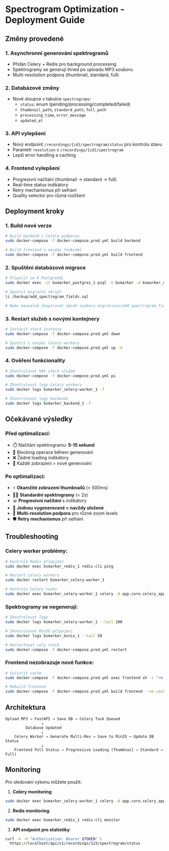 # Spectrogram Optimization - Deployment Guide

## Změny provedené

### 1. **Asynchronní generování spektrogramů**
- Přidán Celery + Redis pro background processing
- Spektrogramy se generují ihned po uploadu MP3 souboru
- Multi-resolution podpora (thumbnail, standard, full)

### 2. **Databázové změny**
- Nové sloupce v tabulce `spectrograms`:
  - `status`: enum (pending/processing/completed/failed)
  - `thumbnail_path`, `standard_path`, `full_path`
  - `processing_time`, `error_message`
  - `updated_at`

### 3. **API vylepšení**
- Nový endpoint `/recordings/{id}/spectrogram/status` pro kontrolu stavu
- Parametr `resolution` v `/recordings/{id}/spectrogram`
- Lepší error handling a caching

### 4. **Frontend vylepšení**
- Progresivní načítání (thumbnail → standard → full)
- Real-time status indikátory
- Retry mechanismus při selhání
- Quality selector pro různá rozlišení

## Deployment kroky

### 1. **Build nové verze**
```bash
# Build backend s Celery podporou
sudo docker-compose -f docker-compose.prod.yml build backend

# Build frontend s novými funkcemi
sudo docker-compose -f docker-compose.prod.yml build frontend
```

### 2. **Spuštění databázové migrace**
```bash
# Připojit se k PostgreSQL
sudo docker exec -it bsmarker_postgres_1 psql -U bsmarker -d bsmarker_db

# Spustit migrační skript
\i /backup/add_spectrogram_fields.sql

# Nebo manuálně zkopírovat obsah souboru migrations/add_spectrogram_fields.sql
```

### 3. **Restart služeb s novými kontejnery**
```bash
# Zastavit stará instance
sudo docker-compose -f docker-compose.prod.yml down

# Spustit s novými Celery workery
sudo docker-compose -f docker-compose.prod.yml up -d
```

### 4. **Ověření funkcionality**
```bash
# Zkontrolovat běh všech služeb
sudo docker-compose -f docker-compose.prod.yml ps

# Zkontrolovat logy Celery workera
sudo docker logs bsmarker_celery-worker_1 -f

# Zkontrolovat logy backendu
sudo docker logs bsmarker_backend_1 -f
```

## Očekávané výsledky

### Před optimalizací:
- ⏱️ Načítání spektrogramu: **5-15 sekund**
- 🚫 Blocking operace během generování
- ❌ Žádné loading indikátory
- 🔄 Každé zobrazení = nové generování

### Po optimalizaci:
- ⚡ **Okamžité zobrazení thumbnailů** (< 500ms)
- 🏃‍♂️ **Standardní spektrogramy** (< 2s)
- 📊 **Progresivní načítání** s indikátory
- 🔄 **Jednou vygenerované = navždy uložené**
- 🎯 **Multi-resolution podpora** pro různé zoom levels
- 🛡️ **Retry mechanismus** při selhání

## Troubleshooting

### Celery worker problémy:
```bash
# Kontrola Redis připojení
sudo docker exec bsmarker_redis_1 redis-cli ping

# Restart Celery workeru
sudo docker restart bsmarker_celery-worker_1

# Kontrola Celery tasks
sudo docker exec bsmarker_celery-worker_1 celery -A app.core.celery_app inspect active
```

### Spektrogramy se negenerují:
```bash
# Zkontrolovat logy
sudo docker logs bsmarker_celery-worker_1 --tail 100

# Zkontrolovat MinIO připojení
sudo docker logs bsmarker_minio_1 --tail 50

# Restartovat celý stack
sudo docker-compose -f docker-compose.prod.yml restart
```

### Frontend nezobrazuje nové funkce:
```bash
# Vyčistit cache
sudo docker-compose -f docker-compose.prod.yml exec frontend sh -c "rm -rf /app/build/*"

# Rebuild frontend
sudo docker-compose -f docker-compose.prod.yml build frontend --no-cache
```

## Architektura

```
Upload MP3 → FastAPI → Save DB → Celery Task Queued
                ↓
         Database Updated
                ↓
    Celery Worker → Generate Multi-Res → Save to MinIO → Update DB Status
                ↓
    Frontend Poll Status → Progressive Loading (Thumbnail → Standard → Full)
```

## Monitoring

Pro sledování výkonu můžete použít:

1. **Celery monitoring**:
```bash
sudo docker exec bsmarker_celery-worker_1 celery -A app.core.celery_app flower
```

2. **Redis monitoring**:
```bash
sudo docker exec bsmarker_redis_1 redis-cli monitor
```

3. **API endpoint pro statistiky**:
```bash
curl -k -H "Authorization: Bearer $TOKEN" \
  https://localhost/api/v1/recordings/123/spectrogram/status
```
